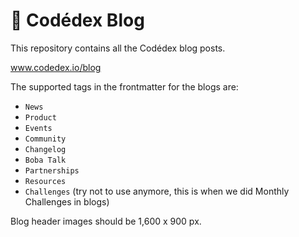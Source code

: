 # 📰 Codédex Blog

This repository contains all the Codédex blog posts.

www.codedex.io/blog

The supported tags in the frontmatter for the blogs are:

- `News`
- `Product`
- `Events`
- `Community`
- `Changelog`
- `Boba Talk`
- `Partnerships`
- `Resources`
- `Challenges` (try not to use anymore, this is when we did Monthly Challenges in blogs)

Blog header images should be 1,600 x 900 px.
